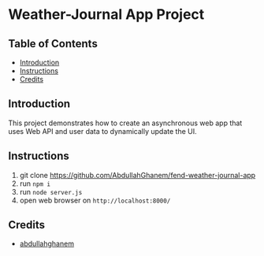 # Weather-Journal App Project

## Table of Contents

* [Introduction](#introduction)
* [Instructions](#instructions)
* [Credits](#credits)

## Introduction

This project demonstrates how to create an asynchronous web app that uses Web API and user data to dynamically update the UI. 

## Instructions

1. git clone https://github.com/AbdullahGhanem/fend-weather-journal-app
2. run `npm i`
3. run `node server.js`
4. open web browser on `http://localhost:8000/`


## Credits

- [abdullahghanem](https://github.com/abdullahghanem)
